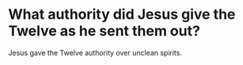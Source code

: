 # What authority did Jesus give the Twelve as he sent them out?

Jesus gave the Twelve authority over unclean spirits.
